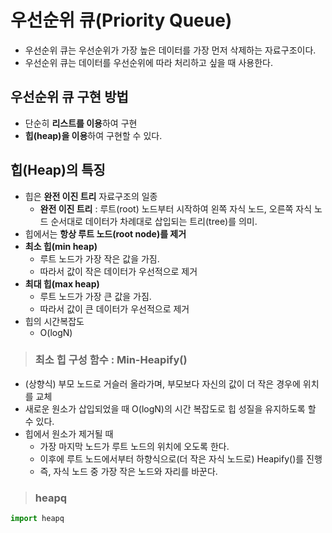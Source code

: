 # 우선순위 큐(Priority Queue)

- 우선순위 큐는 우선순위가 가장 높은 데이터를 가장 먼저 삭제하는 자료구조이다.
- 우선순위 큐는 데이터를 우선순위에 따라 처리하고 싶을 때 사용한다.

## 우선순위 큐 구현 방법

- 단순히 **리스트를 이용**하여 구현
- **힙(heap)을 이용**하여 구현할 수 있다.

## 힙(Heap)의 특징

- 힙은 **완전 이진 트리** 자료구조의 일종
  - **완전 이진 트리** : 루트(root) 노드부터 시작하여 왼쪽 자식 노드, 오른쪽 자식 노드 순서대로
데이터가 차례대로 삽입되는 트리(tree)를 의미.
- 힙에서는 **항상 루트 노드(root node)를 제거**
- **최소 힙(min heap)**
  - 루트 노드가 가장 작은 값을 가짐.
  - 따라서 값이 작은 데이터가 우선적으로 제거
- **최대 힙(max heap)**
  - 루트 노드가 가장 큰 값을 가짐.
  - 따라서 값이 큰 데이터가 우선적으로 제거
- 힙의 시간복잡도
  - O(logN)

> <h3>최소 힙 구성 함수 : Min-Heapify()

- (상향식) 부모 노드로 거슬러 올라가며, 부모보다 자신의 값이 더 작은 경우에 위치를 교체
- 새로운 원소가 삽입되었을 때 O(logN)의 시간 복잡도로 힙 성질을 유지하도록 할 수 있다.
- 힙에서 원소가 제거될 때
  - 가장 마지막 노드가 루트 노드의 위치에 오도록 한다.
  - 이후에 루트 노드에서부터 하향식으로(더 작은 자식 노드로) Heapify()를 진행
  - 즉, 자식 노드 중 가장 작은 노드와 자리를 바꾼다.
  
> <h3>heapq
  
``` python
import heapq

```
